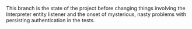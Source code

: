 This branch is the state of the project before changing things involving the 
Interpreter entity listener and the onset of mysterious, nasty problems with 
persisting authentication in the tests.

